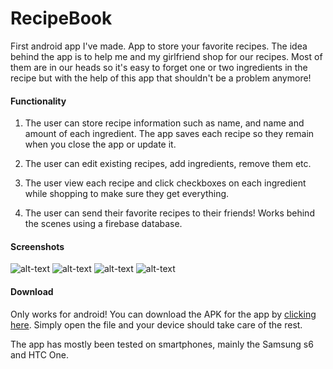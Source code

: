 # RecipeBook
First android app I've made. App to store your favorite recipes.
The idea behind the app is to help me and my girlfriend shop for our recipes.
Most of them are in our heads so it's easy to forget one or two ingredients in the recipe but with the help of this app
that shouldn't be a problem anymore!

#### Functionality

1. The user can store recipe information such as name, and name and amount of each ingredient.
The app saves each recipe so they remain when you close the app or update it.

2. The user can edit existing recipes, add ingredients, remove them etc.

3. The user view each recipe and click checkboxes on each ingredient while shopping to make sure they get everything.

4. The user can send their favorite recipes to their friends! Works behind the scenes using a firebase database.

#### Screenshots
![alt-text](http://imgur.com/NBOkpACm.png "")
![alt-text](http://imgur.com/MWSlU7gm.png "")
![alt-text](http://imgur.com/AlqjpwRm.png "")
![alt-text](http://imgur.com/iDi54Ykm.png "")

#### Download

Only works for android!
You can download the APK for the app by [clicking here](https://github.com/AxlLind/RecipeBook/raw/master/RecipeBook.apk).
Simply open the file and your device should take care of the rest.

The app has mostly been tested on smartphones, mainly the Samsung s6 and HTC One.
